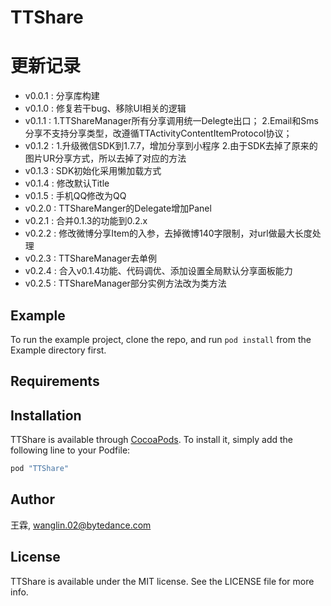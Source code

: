 # TTShare

# 更新记录
- v0.0.1 : 分享库构建
- v0.1.0 : 修复若干bug、移除UI相关的逻辑 
- v0.1.1 : 
    1.TTShareManager所有分享调用统一Delegte出口；
    2.Email和Sms分享不支持分享类型，改遵循TTActivityContentItemProtocol协议；
- v0.1.2 :
    1.升级微信SDK到1.7.7，增加分享到小程序
    2.由于SDK去掉了原来的图片UR分享方式，所以去掉了对应的方法 
- v0.1.3 : SDK初始化采用懒加载方式
- v0.1.4 : 修改默认Title
- v0.1.5 : 手机QQ修改为QQ
- v0.2.0 : TTShareManger的Delegate增加Panel
- v0.2.1 : 合并0.1.3的功能到0.2.x
- v0.2.2 : 修改微博分享Item的入参，去掉微博140字限制，对url做最大长度处理
- v0.2.3 : TTShareManager去单例
- v0.2.4 : 合入v0.1.4功能、代码调优、添加设置全局默认分享面板能力
- v0.2.5 : TTShareManager部分实例方法改为类方法

## Example

To run the example project, clone the repo, and run `pod install` from the Example directory first.

## Requirements

## Installation

TTShare is available through [CocoaPods](http://cocoapods.org). To install
it, simply add the following line to your Podfile:

```ruby
pod "TTShare"
```

## Author

王霖, wanglin.02@bytedance.com

## License

TTShare is available under the MIT license. See the LICENSE file for more info.
